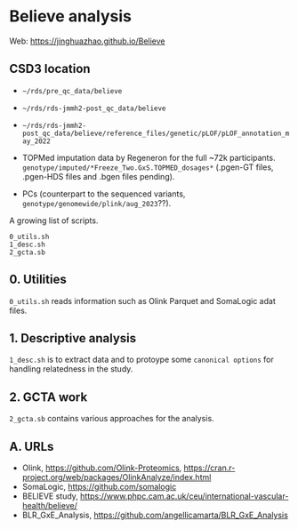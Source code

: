 # Believe analysis

Web: <https://jinghuazhao.github.io/Believe>

## CSD3 location

- `~/rds/pre_qc_data/believe`
- `~/rds/rds-jmmh2-post_qc_data/believe`
- `~/rds/rds-jmmh2-post_qc_data/believe/reference_files/genetic/pLOF/pLOF_annotation_may_2022`

- TOPMed imputation data by Regeneron for the full ~72k participants. `genotype/imputed/*Freeze_Two.GxS.TOPMED_dosages*` (.pgen-GT files, .pgen-HDS files and .bgen files pending).
- PCs (counterpart to the sequenced variants, `genotype/genomewide/plink/aug_2023`??).

A growing list of scripts.

```
0_utils.sh
1_desc.sh
2_gcta.sb
```

## 0. Utilities

`0_utils.sh` reads information such as Olink Parquet and SomaLogic adat files.

## 1. Descriptive analysis

`1_desc.sh` is to extract data and to protoype some `canonical options` for handling relatedness in the study.

## 2. GCTA work

`2_gcta.sb` contains various approaches for the analysis.

## A. URLs

- Olink, <https://github.com/Olink-Proteomics>, <https://cran.r-project.org/web/packages/OlinkAnalyze/index.html>
- SomaLogic, <https://github.com/somalogic>
- BELIEVE study, <https://www.phpc.cam.ac.uk/ceu/international-vascular-health/believe/>
- BLR_GxE_Analysis, <https://github.com/angellicamarta/BLR_GxE_Analysis>

